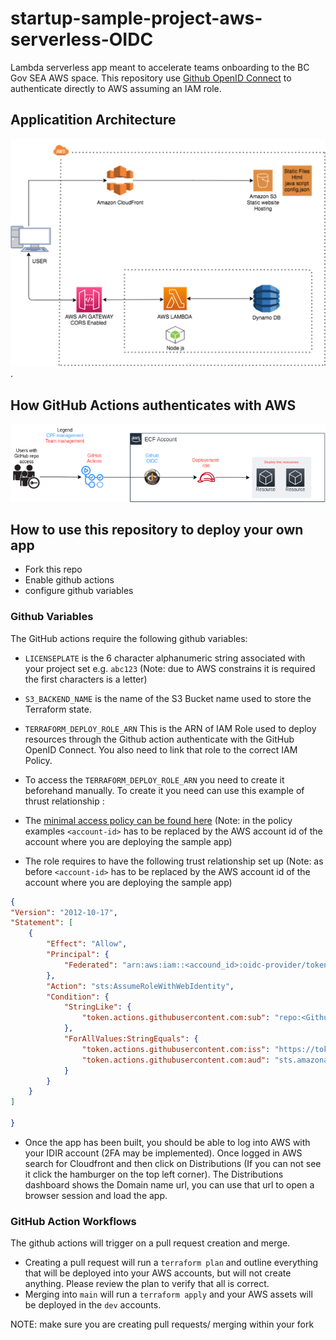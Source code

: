 # startup-sample-project-aws-serverless-OIDC

Lambda serverless app meant to accelerate teams onboarding to the BC Gov SEA AWS space.
This repository use [Github OpenID Connect](https://docs.github.com/en/actions/deployment/security-hardening-your-deployments/configuring-openid-connect-in-amazon-web-services) to authenticate directly to AWS assuming an IAM role.

## Applicatition Architecture

![Serverless Architecture](./resources/serverless-architecture.png).

## How GitHub Actions authenticates with AWS

![GitHub OIDC Architecture Diagram](resources/GitHub-OIDC_arch.png "GitHub OIDC Architecture Diagram")

## How to use this repository to deploy your own app

- Fork this repo
- Enable github actions
- configure github variables

### Github Variables

The GitHub actions require the following github variables:

- `LICENSEPLATE` is the 6 character alphanumeric string  associated with your project set e.g. `abc123` (Note: due to AWS constrains it is required the first characters is a letter)
- `S3_BACKEND_NAME` is the name of the S3 Bucket name used to store the Terraform state.
- `TERRAFORM_DEPLOY_ROLE_ARN` This is the ARN of IAM Role used to deploy resources through the Github action authenticate with the GitHub OpenID Connect. You also need to link that role to the correct IAM Policy.

- To access the `TERRAFORM_DEPLOY_ROLE_ARN` you need to create it beforehand manually. To create it you need can use this example of thrust relationship :
- The [minimal access policy can be found here](resources/deployement-policy.json) (Note: in the policy examples `<account-id>` has to be replaced by the AWS account id of the account where you are deploying the sample app)
- The role requires to have the following trust relationship set up  (Note: as before `<account-id>` has to be replaced by the AWS account id of the account where you are deploying the sample app)

```json
{
"Version": "2012-10-17",
"Statement": [
    {
        "Effect": "Allow",
        "Principal": {
            "Federated": "arn:aws:iam::<accound_id>:oidc-provider/token.actions.githubusercontent.com"
        },
        "Action": "sts:AssumeRoleWithWebIdentity",
        "Condition": {
            "StringLike": {
                "token.actions.githubusercontent.com:sub": "repo:<Github_organization>/<repo_name>:ref:refs/heads/<Your_branch>"
            },
            "ForAllValues:StringEquals": {
                "token.actions.githubusercontent.com:iss": "https://token.actions.githubusercontent.com",
                "token.actions.githubusercontent.com:aud": "sts.amazonaws.com"
            }
        }
    }
]

}

  ```

- Once the app has been built, you should be able to log into AWS with your IDIR account (2FA may be implemented). Once logged in AWS search for Cloudfront and then click on Distributions (If you can not see it click the hamburger on the top left corner). The Distributions dashboard shows the Domain name url, you can use that url to open a browser session and load the app.

### GitHub Action Workflows

The github actions will trigger on a pull request creation and merge.

- Creating a pull request will run a `terraform plan` and outline everything that will be deployed into your AWS accounts, but will not create anything. Please review the plan to verify that all is correct.
- Merging into `main` will run a `terraform apply` and your AWS assets will be deployed in the `dev` accounts.

NOTE: make sure you are creating pull requests/ merging within your fork
